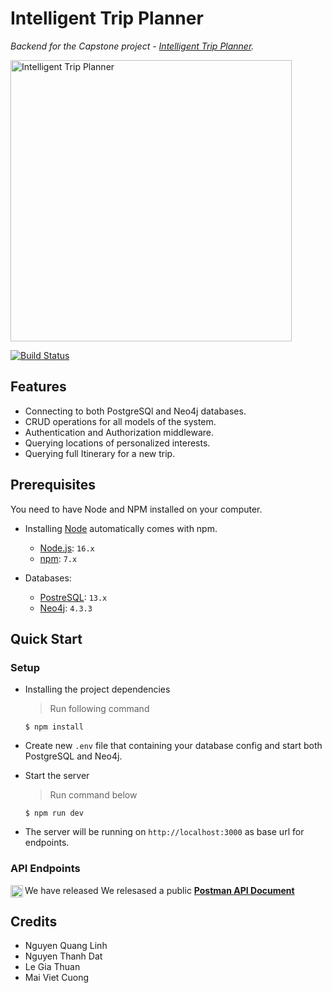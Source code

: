 # Intelligent Trip Planner
_Backend for the Capstone project - [Intelligent Trip Planner](https://wkgetaway.herokuapp.com/)._

<p align="left">
  <img src="https://user-images.githubusercontent.com/32144454/133477206-4c5804c1-3428-4f06-8aaa-c9d896c12bba.png" width="450" title="Intelligent Trip Planner">
</p>

[![Build Status](https://app.travis-ci.com/quangLinh9038/tripplanner.svg?token=n3xBwTA5sHzC8nPx9Tic&branch=master)](https://app.travis-ci.com/quangLinh9038/tripplanner)

## Features

  * Connecting to both PostgreSQl and Neo4j databases.
  * CRUD operations for all models of the system. 
  * Authentication and Authorization middleware.
  * Querying locations of personalized interests.
  * Querying full Itinerary for a new trip. 
  

## Prerequisites 
You need to have Node and NPM installed on your computer.

- Installing [Node](node) automatically comes with npm.

  * [Node.js](https://nodejs.org/en/about/): `16.x`
  * [npm](https://www.npmjs.com/): `7.x`
  
- Databases:
  * [PostreSQL](https://www.postgresql.org/): `13.x`
  * [Neo4j](https://neo4j.com/): `4.3.3`

## Quick Start 

### Setup

- Installing the project dependencies
  > Run following command
  ```shell
  $ npm install
  ```

- Create new `.env` file that containing your database config and start both PostgreSQL and Neo4j. 

- Start the server 
  > Run command below
  ```shell
  $ npm run dev
  ```
- The server will be running on `http://localhost:3000` as base url for endpoints.

### API Endpoints 

We have released <img align="left" width="20" height="20" src="https://seeklogo.com/images/P/postman-logo-F43375A2EB-seeklogo.com.png" alt="API Document"/> We relesased a public **[Postman API Document](https://documenter.getpostman.com/view/9508083/Tzz5vKUi)**

## Credits 
  - Nguyen Quang Linh 
  - Nguyen Thanh Dat
  - Le Gia Thuan
  - Mai Viet Cuong

